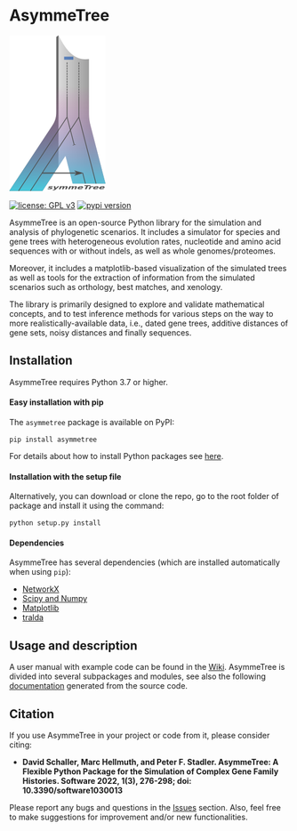 # AsymmeTree
![Logo](resources/images/logo.png)

[![license: GPL v3](https://img.shields.io/badge/License-GPLv3-blue.svg)](https://www.gnu.org/licenses/gpl-3.0)
[![pypi version](https://img.shields.io/badge/pypi-v2.2.2-blue.svg)](https://pypi.org/project/asymmetree/)

AsymmeTree is an open-source Python library for the simulation and analysis of phylogenetic scenarios.
It includes a simulator for species and gene trees with heterogeneous evolution rates, nucleotide and amino acid sequences with or without indels, as well as whole genomes/proteomes.

Moreover, it includes a matplotlib-based visualization of the simulated trees as well as tools for the extraction of information from the simulated scenarios such as orthology, best matches, and xenology.

The library is primarily designed to explore and validate mathematical concepts, and to test inference methods for various steps on the way to more realistically-available data, i.e., dated gene trees, additive distances of gene sets, noisy distances and finally sequences.


## Installation

AsymmeTree requires Python 3.7 or higher.

#### Easy installation with pip

The `asymmetree` package is available on PyPI:

    pip install asymmetree

For details about how to install Python packages see [here](https://packaging.python.org/tutorials/installing-packages/).

#### Installation with the setup file

Alternatively, you can download or clone the repo, go to the root folder of package and install it using the command:

    python setup.py install

#### Dependencies

AsymmeTree has several dependencies (which are installed automatically when using `pip`):
* [NetworkX](https://networkx.github.io/)
* [Scipy and Numpy](http://www.scipy.org/install.html)
* [Matplotlib](https://matplotlib.org/)
* [tralda](https://github.com/david-schaller/tralda)

## Usage and description

A user manual with example code can be found in the [Wiki](https://github.com/david-schaller/AsymmeTree/wiki/Manual).
AsymmeTree is divided into several subpackages and modules, see also the following [documentation](https://david-schaller.github.io/docs/asymmetree/) generated from the source code.

## Citation

If you use AsymmeTree in your project or code from it, please consider citing:

* **David Schaller, Marc Hellmuth, and Peter F. Stadler. AsymmeTree: A Flexible Python Package for the Simulation of Complex Gene Family Histories. Software 2022, 1(3), 276-298; doi: 10.3390/software1030013**

Please report any bugs and questions in the [Issues](https://github.com/david-schaller/AsymmeTree/issues) section.
Also, feel free to make suggestions for improvement and/or new functionalities.
